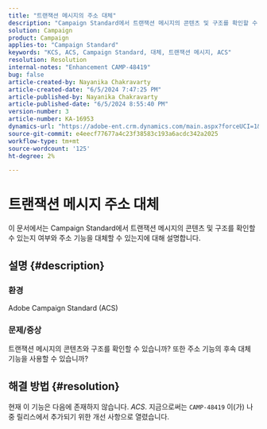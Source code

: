 ```yaml
---
title: "트랜잭션 메시지의 주소 대체"
description: "Campaign Standard에서 트랜잭션 메시지의 콘텐츠 및 구조를 확인할 수 있는지 알아봅니다."
solution: Campaign
product: Campaign
applies-to: "Campaign Standard"
keywords: "KCS, ACS, Campaign Standard, 대체, 트랜잭션 메시지, ACS"
resolution: Resolution
internal-notes: "Enhancement CAMP-48419"
bug: false
article-created-by: Nayanika Chakravarty
article-created-date: "6/5/2024 7:47:25 PM"
article-published-by: Nayanika Chakravarty
article-published-date: "6/5/2024 8:55:40 PM"
version-number: 3
article-number: KA-16953
dynamics-url: "https://adobe-ent.crm.dynamics.com/main.aspx?forceUCI=1&pagetype=entityrecord&etn=knowledgearticle&id=239a1f6d-7423-ef11-840b-6045bd006b25"
source-git-commit: e4eecf77677a4c23f38583c193a6acdc342a2025
workflow-type: tm+mt
source-wordcount: '125'
ht-degree: 2%

---
```


# 트랜잭션 메시지 주소 대체


이 문서에서는 Campaign Standard에서 트랜잭션 메시지의 콘텐츠 및 구조를 확인할 수 있는지 여부와 주소 기능을 대체할 수 있는지에 대해 설명합니다.

## 설명 {#description}


### <b>환경</b>

Adobe Campaign Standard (ACS)

### <b>문제/증상</b>

트랜잭션 메시지의 콘텐츠와 구조를 확인할 수 있습니까? 또한 주소 기능의 후속 대체 기능을 사용할 수 있습니까?


## 해결 방법 {#resolution}


현재 이 기능은 다음에 존재하지 않습니다. *ACS*. 지금으로써는 `CAMP-48419` 이(가) 나중 릴리스에서 추가되기 위한 개선 사항으로 열렸습니다.
